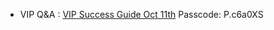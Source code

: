 - VIP Q&A : [VIP Success Guide Oct 11th](https://us06web.zoom.us/rec/share/pazINUbA3Zxc8h62oCWDSy7lg92NMbaaC-zkjuK_srnBv5jnsVpqXyejV6dCS8g.GX_X-zadMwxx97Xz) 
  Passcode: P.c6a0XS